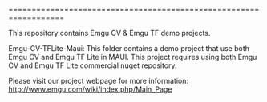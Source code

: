 ==================================================================

This repository contains Emgu CV & Emgu TF demo projects. 


Emgu-CV-TFLite-Maui: 
This folder contains a demo project that use both Emgu CV and Emgu TF Lite in MAUI. This project requires using both Emgu CV and Emgu TF Lite commercial nuget repository.

Please visit our project webpage for more information:
http://www.emgu.com/wiki/index.php/Main_Page


